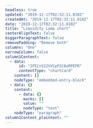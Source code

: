 ```yaml
---
headless: true
updated: "2019-12-17T02:32:11.010Z"
createdAt: "2019-12-17T02:32:11.010Z"
date: "2019-12-17T02:32:11.010Z"
title: "Liquidity Lamp chart"
centerAlignText: false
biggerParagraphText: false
removePadding: "Remove both"
columns: "One"
narrowColumn: false
column1Content:
  - data:
      id: "2FECnS22VVCpP2C8oRPEFR"
      contentType: "chartCard"
    content: []
    nodeType: "embedded-entry-block"
  - data: {}
    content:
      - data: {}
        marks: []
        value: ""
        nodeType: "text"
    nodeType: "paragraph"
column1Content_plaintext: ""
---
```

